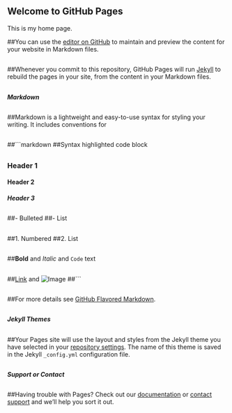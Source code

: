 ## Welcome to GitHub Pages

This is my home page.

##You can use the [editor on GitHub](https://github.com/phawaderamchandra/phawaderamchandra.github.io/edit/master/README.md) to maintain and preview the content for your website in Markdown files.
##
##Whenever you commit to this repository, GitHub Pages will run [Jekyll](https://jekyllrb.com/) to rebuild the pages in your site, from the content in your Markdown files.
##
##### Markdown
##
##Markdown is a lightweight and easy-to-use syntax for styling your writing. It includes conventions for
##
##```markdown
##Syntax highlighted code block
##
### Header 1
#### Header 2
##### Header 3
##
##- Bulleted
##- List
##
##1. Numbered
##2. List
##
##**Bold** and _Italic_ and `Code` text
##
##[Link](url) and ![Image](src)
##```
##
##For more details see [GitHub Flavored Markdown](https://guides.github.com/features/mastering-markdown/).
##
##### Jekyll Themes
##
##Your Pages site will use the layout and styles from the Jekyll theme you have selected in your [repository settings](https://github.com/phawaderamchandra/phawaderamchandra.github.io/settings). The name of this theme is saved in the Jekyll `_config.yml` configuration file.
##
##### Support or Contact
##
##Having trouble with Pages? Check out our [documentation](https://help.github.com/categories/github-pages-basics/) or [contact support](https://github.com/contact) and we’ll help you sort it out.
